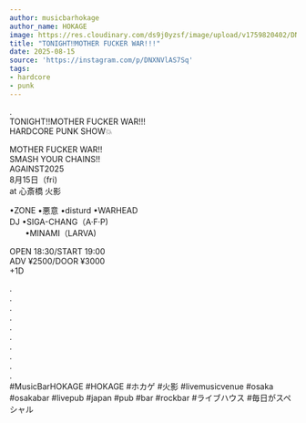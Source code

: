 ```yaml
---
author: musicbarhokage
author_name: HOKAGE
image: https://res.cloudinary.com/ds9j0yzsf/image/upload/v1759820402/DNXNVlAS7Sq.jpg
title: "TONIGHT‼️MOTHER FUCKER WAR!!!"
date: 2025-08-15
source: 'https://instagram.com/p/DNXNVlAS7Sq'
tags:
- hardcore
- punk
---
```

.<br>
TONIGHT‼️MOTHER FUCKER WAR!!!<br>
HARDCORE PUNK SHOW💥

MOTHER FUCKER WAR!!<br>
SMASH YOUR CHAINS!!<br>
AGAINST2025<br>
8月15日（fri)<br>
at 心斎橋 火影

•ZONE •悪意 •disturd •WARHEAD<br>
DJ •SIGA-CHANG（A·F·P)<br>
       •MINAMI（LARVA)

OPEN 18:30/START 19:00<br>
ADV ¥2500/DOOR ¥3000<br>
+1D

.<br>
.<br>
.<br>
.<br>
.<br>
.<br>
.<br>
.<br>
.<br>
.<br>
#MusicBarHOKAGE #HOKAGE #ホカゲ #火影 #livemusicvenue #osaka #osakabar #livepub #japan #pub #bar #rockbar #ライブハウス #毎日がスペシャル